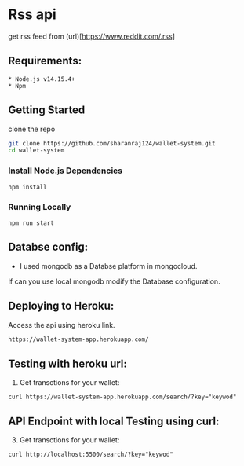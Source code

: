 # Rss api
  get rss feed from (url)[https://www.reddit.com/.rss]


## Requirements:

    * Node.js v14.15.4+
    * Npm

## Getting Started

clone the repo

```bash
git clone https://github.com/sharanraj124/wallet-system.git
cd wallet-system
```

### Install Node.js Dependencies

```shell-script
npm install
```

### Running Locally

```
npm run start
```

## Databse config:

  * I used mongodb as a Databse platform in mongocloud.

  If can you use local mongodb modify the Database configuration.

## Deploying to Heroku:
  Access the api using heroku link.

```bash
https://wallet-system-app.herokuapp.com/
```


## Testing with heroku url:

1. Get transctions for your wallet:

```curl
curl https://wallet-system-app.herokuapp.com/search/?key="keywod"
```


## API Endpoint with local Testing using curl:

3. Get transctions for your wallet:

```curl
curl http://localhost:5500/search/?key="keywod"
```
